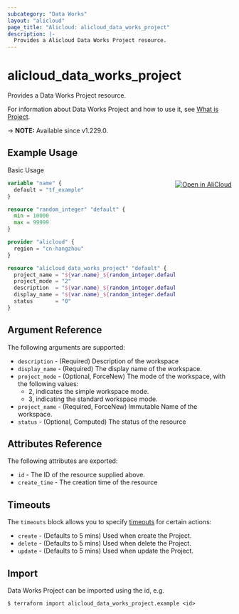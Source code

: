 ```yaml
---
subcategory: "Data Works"
layout: "alicloud"
page_title: "Alicloud: alicloud_data_works_project"
description: |-
  Provides a Alicloud Data Works Project resource.
---
```


# alicloud_data_works_project

Provides a Data Works Project resource.



For information about Data Works Project and how to use it, see [What is Project](https://www.alibabacloud.com/help/en/dataworks/developer-reference/api-dataworks-public-2020-05-18-createproject).

-> **NOTE:** Available since v1.229.0.

## Example Usage
<div class="oics-button" style="float: right;margin: 0 0 -40px 0;">
  <a href="https://api.aliyun.com/api-tools/terraform?resource=alicloud_data_works_project&exampleId=1477296e-1cb3-70c6-612d-94ff543c341c267b7202&activeTab=example&spm=docs.r.data_works_project.0.1477296e1c" target="_blank">
    <img alt="Open in AliCloud" src="https://img.alicdn.com/imgextra/i1/O1CN01hjjqXv1uYUlY56FyX_!!6000000006049-55-tps-254-36.svg" style="max-height: 44px; margin: 32px auto; max-width: 100%;">
  </a>
</div>

Basic Usage

```terraform
variable "name" {
  default = "tf_example"
}

resource "random_integer" "default" {
  min = 10000
  max = 99999
}

provider "alicloud" {
  region = "cn-hangzhou"
}

resource "alicloud_data_works_project" "default" {
  project_name = "${var.name}_${random_integer.default.result}"
  project_mode = "2"
  description  = "${var.name}_${random_integer.default.result}"
  display_name = "${var.name}_${random_integer.default.result}"
  status       = "0"
}
```

## Argument Reference

The following arguments are supported:
* `description` - (Required) Description of the workspace
* `display_name` - (Required) The display name of the workspace.
* `project_mode` - (Optional, ForceNew) The mode of the workspace, with the following values:
  - 2, indicates the simple workspace mode.
  - 3, indicating the standard workspace mode.
* `project_name` - (Required, ForceNew) Immutable Name of the workspace.
* `status` - (Optional, Computed) The status of the resource

## Attributes Reference

The following attributes are exported:
* `id` - The ID of the resource supplied above.
* `create_time` - The creation time of the resource

## Timeouts

The `timeouts` block allows you to specify [timeouts](https://www.terraform.io/docs/configuration-0-11/resources.html#timeouts) for certain actions:
* `create` - (Defaults to 5 mins) Used when create the Project.
* `delete` - (Defaults to 5 mins) Used when delete the Project.
* `update` - (Defaults to 5 mins) Used when update the Project.

## Import

Data Works Project can be imported using the id, e.g.

```shell
$ terraform import alicloud_data_works_project.example <id>
```